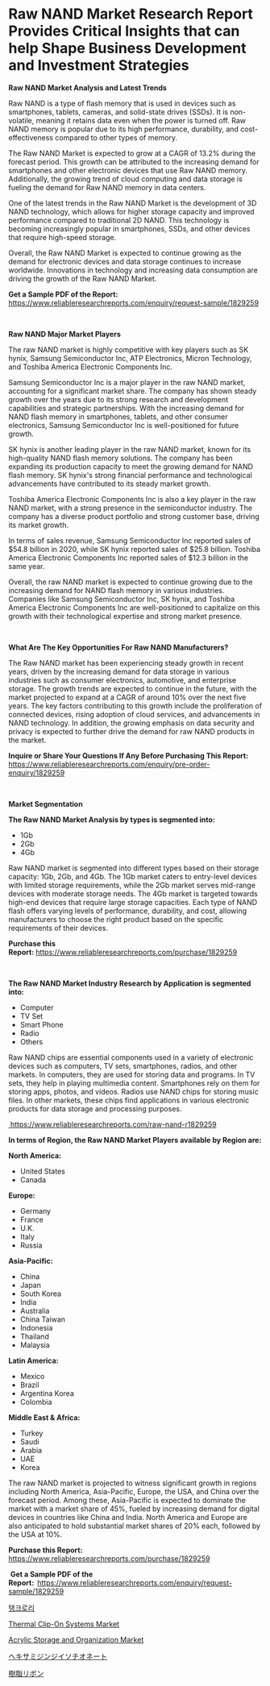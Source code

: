 <p><h1>Raw NAND Market Research Report Provides Critical Insights that can help Shape Business Development and Investment Strategies</h1></p><p><strong>Raw NAND Market Analysis and Latest Trends</strong></p>
<p><p>Raw NAND is a type of flash memory that is used in devices such as smartphones, tablets, cameras, and solid-state drives (SSDs). It is non-volatile, meaning it retains data even when the power is turned off. Raw NAND memory is popular due to its high performance, durability, and cost-effectiveness compared to other types of memory.</p><p>The Raw NAND Market is expected to grow at a CAGR of 13.2% during the forecast period. This growth can be attributed to the increasing demand for smartphones and other electronic devices that use Raw NAND memory. Additionally, the growing trend of cloud computing and data storage is fueling the demand for Raw NAND memory in data centers.</p><p>One of the latest trends in the Raw NAND Market is the development of 3D NAND technology, which allows for higher storage capacity and improved performance compared to traditional 2D NAND. This technology is becoming increasingly popular in smartphones, SSDs, and other devices that require high-speed storage.</p><p>Overall, the Raw NAND Market is expected to continue growing as the demand for electronic devices and data storage continues to increase worldwide. Innovations in technology and increasing data consumption are driving the growth of the Raw NAND Market.</p></p>
<p><strong>Get a Sample PDF of the Report:&nbsp;</strong> <a href="https://www.reliableresearchreports.com/enquiry/request-sample/1829259">https://www.reliableresearchreports.com/enquiry/request-sample/1829259</a></p>
<p>&nbsp;</p>
<p><strong>Raw NAND Major Market Players</strong></p>
<p><p>The raw NAND market is highly competitive with key players such as SK hynix, Samsung Semiconductor Inc, ATP Electronics, Micron Technology, and Toshiba America Electronic Components Inc. </p><p>Samsung Semiconductor Inc is a major player in the raw NAND market, accounting for a significant market share. The company has shown steady growth over the years due to its strong research and development capabilities and strategic partnerships. With the increasing demand for NAND flash memory in smartphones, tablets, and other consumer electronics, Samsung Semiconductor Inc is well-positioned for future growth. </p><p>SK hynix is another leading player in the raw NAND market, known for its high-quality NAND flash memory solutions. The company has been expanding its production capacity to meet the growing demand for NAND flash memory. SK hynix's strong financial performance and technological advancements have contributed to its steady market growth. </p><p>Toshiba America Electronic Components Inc is also a key player in the raw NAND market, with a strong presence in the semiconductor industry. The company has a diverse product portfolio and strong customer base, driving its market growth. </p><p>In terms of sales revenue, Samsung Semiconductor Inc reported sales of $54.8 billion in 2020, while SK hynix reported sales of $25.8 billion. Toshiba America Electronic Components Inc reported sales of $12.3 billion in the same year. </p><p>Overall, the raw NAND market is expected to continue growing due to the increasing demand for NAND flash memory in various industries. Companies like Samsung Semiconductor Inc, SK hynix, and Toshiba America Electronic Components Inc are well-positioned to capitalize on this growth with their technological expertise and strong market presence.</p></p>
<p>&nbsp;</p>
<p><strong>What Are The Key Opportunities For Raw NAND Manufacturers?</strong></p>
<p><p>The Raw NAND market has been experiencing steady growth in recent years, driven by the increasing demand for data storage in various industries such as consumer electronics, automotive, and enterprise storage. The growth trends are expected to continue in the future, with the market projected to expand at a CAGR of around 10% over the next five years. The key factors contributing to this growth include the proliferation of connected devices, rising adoption of cloud services, and advancements in NAND technology. In addition, the growing emphasis on data security and privacy is expected to further drive the demand for raw NAND products in the market.</p></p>
<p><strong>Inquire or Share Your Questions If Any Before Purchasing This Report:</strong> <a href="https://www.reliableresearchreports.com/enquiry/pre-order-enquiry/1829259">https://www.reliableresearchreports.com/enquiry/pre-order-enquiry/1829259</a></p>
<p>&nbsp;</p>
<p><strong>Market Segmentation</strong></p>
<p><strong>The Raw NAND Market Analysis by types is segmented into:</strong></p>
<p><ul><li>1Gb</li><li>2Gb</li><li>4Gb</li></ul></p>
<p><p>Raw NAND market is segmented into different types based on their storage capacity: 1Gb, 2Gb, and 4Gb. The 1Gb market caters to entry-level devices with limited storage requirements, while the 2Gb market serves mid-range devices with moderate storage needs. The 4Gb market is targeted towards high-end devices that require large storage capacities. Each type of NAND flash offers varying levels of performance, durability, and cost, allowing manufacturers to choose the right product based on the specific requirements of their devices.</p></p>
<p><strong>Purchase this Report:&nbsp;</strong><a href="https://www.reliableresearchreports.com/purchase/1829259">https://www.reliableresearchreports.com/purchase/1829259</a></p>
<p>&nbsp;</p>
<p><strong>The Raw NAND Market Industry Research by Application is segmented into:</strong></p>
<p><ul><li>Computer</li><li>TV Set</li><li>Smart Phone</li><li>Radio</li><li>Others</li></ul></p>
<p><p>Raw NAND chips are essential components used in a variety of electronic devices such as computers, TV sets, smartphones, radios, and other markets. In computers, they are used for storing data and programs. In TV sets, they help in playing multimedia content. Smartphones rely on them for storing apps, photos, and videos. Radios use NAND chips for storing music files. In other markets, these chips find applications in various electronic products for data storage and processing purposes.</p></p>
<p><a href="https://www.reliableresearchreports.com/raw-nand-r1829259">&nbsp;https://www.reliableresearchreports.com/raw-nand-r1829259</a></p>
<p><strong>In terms of Region, the Raw NAND Market Players available by Region are:</strong></p>
<p>
    <p> <strong> North America: </strong>
        <ul>
            <li>United States</li>
            <li>Canada</li>
        </ul>
        </p> 
    <p> <strong> Europe: </strong>
        <ul>
            <li>Germany</li>
            <li>France</li>
            <li>U.K.</li>
            <li>Italy</li>
            <li>Russia</li>
        </ul>
        </p> 
    <p> <strong> Asia-Pacific: </strong>
        <ul>
            <li>China</li>
            <li>Japan</li>
            <li>South Korea</li>
            <li>India</li>
            <li>Australia</li>
            <li>China Taiwan</li>
            <li>Indonesia</li>
            <li>Thailand</li>
            <li>Malaysia</li>
        </ul>
        </p> 
    <p> <strong> Latin America: </strong>
        <ul>
            <li>Mexico</li>
            <li>Brazil</li>
            <li>Argentina Korea</li>
            <li>Colombia</li>
        </ul>
        </p> 
    <p> <strong> Middle East & Africa: </strong>
        <ul>
            <li>Turkey</li>
            <li>Saudi</li>
            <li>Arabia</li>
            <li>UAE</li>
            <li>Korea</li>
        </ul>
    </p>
    </p>
<p><p>The raw NAND market is projected to witness significant growth in regions including North America, Asia-Pacific, Europe, the USA, and China over the forecast period. Among these, Asia-Pacific is expected to dominate the market with a market share of 45%, fueled by increasing demand for digital devices in countries like China and India. North America and Europe are also anticipated to hold substantial market shares of 20% each, followed by the USA at 10%.</p></p>
<p><strong>Purchase this Report: </strong><a href="https://www.reliableresearchreports.com/purchase/1829259">https://www.reliableresearchreports.com/purchase/1829259</a></p>
<p>&nbsp;<strong>Get a Sample PDF of the Report:&nbsp;&nbsp;</strong><a href="https://www.reliableresearchreports.com/enquiry/request-sample/1829259">https://www.reliableresearchreports.com/enquiry/request-sample/1829259</a></p>
<p><strong></strong></p>
<p><p><a href="https://github.com/vsckjg50460/Market-Research-Report-List-2/blob/main/3321951156764.md">탱크로리</a></p><p><a href="https://github.com/luckyshygirl/Market-Research-Report-List-5/blob/main/thermal-clip-on-systems-market.md">Thermal Clip-On Systems Market</a></p><p><a href="https://github.com/markusgodoy/Market-Research-Report-List-4/blob/main/acrylic-storage-and-organization-market.md">Acrylic Storage and Organization Market</a></p><p><a href="https://github.com/DeonBoer2023/Market-Research-Report-List-1/blob/main/7271778147569.md">ヘキサミジンジイソチオネート</a></p><p><a href="https://github.com/dawson566/Market-Research-Report-List-1/blob/main/7700472147568.md">樹脂リボン</a></p></p>